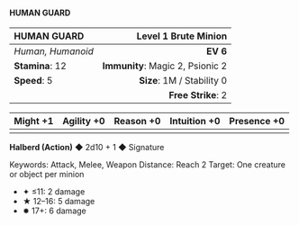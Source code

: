 #### HUMAN GUARD

| HUMAN GUARD       |         **Level 1 Brute Minion** |
| :---------------- | -------------------------------: |
| *Human, Humanoid* |                         **EV 6** |
| **Stamina**: 12   | **Immunity**: Magic 2, Psionic 2 |
| **Speed**: 5      |       **Size**: 1M / Stability 0 |
|                   |               **Free Strike**: 2 |

| **Might** +1 | **Agility** +0 | **Reason** +0 | **Intuition** +0 | **Presence** +0 |
| ------------ | -------------- | ------------- | ---------------- | --------------- |
|              |                |               |                  |                 |

**Halberd (Action)** ◆ 2d10 + 1 ◆ Signature

Keywords: Attack, Melee, Weapon
Distance: Reach 2
Target: One creature or object per minion

- ✦ ≤11: 2 damage
- ★ 12–16: 5 damage
- ✸ 17+: 6 damage
